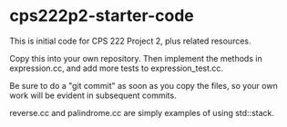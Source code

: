 # cps222p2-starter-code

This is initial code for CPS 222 Project 2, plus related resources.

Copy this into your own repository.  Then implement the methods in
expression.cc, and add more tests to expression_test.cc.

Be sure to do a "git commit" as soon as you copy the files, so your
own work will be evident in subsequent commits.

reverse.cc and palindrome.cc are simply examples of using std::stack.
